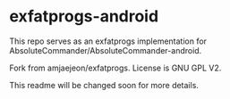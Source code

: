 # exfatprogs-android

This repo serves as an exfatprogs implementation for AbsoluteCommander/AbsoluteCommander-android.

Fork from amjaejeon/exfatprogs.
License is GNU GPL V2.

This readme will be changed soon for more details.
